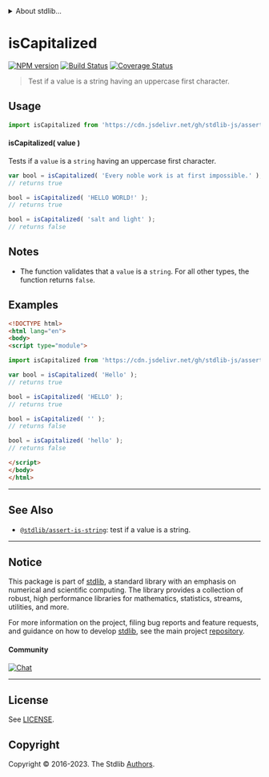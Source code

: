 <!--

@license Apache-2.0

Copyright (c) 2018 The Stdlib Authors.

Licensed under the Apache License, Version 2.0 (the "License");
you may not use this file except in compliance with the License.
You may obtain a copy of the License at

   http://www.apache.org/licenses/LICENSE-2.0

Unless required by applicable law or agreed to in writing, software
distributed under the License is distributed on an "AS IS" BASIS,
WITHOUT WARRANTIES OR CONDITIONS OF ANY KIND, either express or implied.
See the License for the specific language governing permissions and
limitations under the License.

-->


<details>
  <summary>
    About stdlib...
  </summary>
  <p>We believe in a future in which the web is a preferred environment for numerical computation. To help realize this future, we've built stdlib. stdlib is a standard library, with an emphasis on numerical and scientific computation, written in JavaScript (and C) for execution in browsers and in Node.js.</p>
  <p>The library is fully decomposable, being architected in such a way that you can swap out and mix and match APIs and functionality to cater to your exact preferences and use cases.</p>
  <p>When you use stdlib, you can be absolutely certain that you are using the most thorough, rigorous, well-written, studied, documented, tested, measured, and high-quality code out there.</p>
  <p>To join us in bringing numerical computing to the web, get started by checking us out on <a href="https://github.com/stdlib-js/stdlib">GitHub</a>, and please consider <a href="https://opencollective.com/stdlib">financially supporting stdlib</a>. We greatly appreciate your continued support!</p>
</details>

# isCapitalized

[![NPM version][npm-image]][npm-url] [![Build Status][test-image]][test-url] [![Coverage Status][coverage-image]][coverage-url] <!-- [![dependencies][dependencies-image]][dependencies-url] -->

> Test if a value is a string having an uppercase first character.



<section class="usage">

## Usage

```javascript
import isCapitalized from 'https://cdn.jsdelivr.net/gh/stdlib-js/assert-is-capitalized@esm/index.mjs';
```

#### isCapitalized( value )

Tests if a `value` is a `string` having an uppercase first character.

```javascript
var bool = isCapitalized( 'Every noble work is at first impossible.' );
// returns true

bool = isCapitalized( 'HELLO WORLD!' );
// returns true

bool = isCapitalized( 'salt and light' );
// returns false
```

</section>

<!-- /.usage -->

<section class="notes">

## Notes

-   The function validates that a `value` is a `string`. For all other types, the function returns `false`.

</section>

<!-- /.notes -->

<section class="examples">

## Examples

<!-- eslint no-undef: "error" -->

```html
<!DOCTYPE html>
<html lang="en">
<body>
<script type="module">

import isCapitalized from 'https://cdn.jsdelivr.net/gh/stdlib-js/assert-is-capitalized@esm/index.mjs';

var bool = isCapitalized( 'Hello' );
// returns true

bool = isCapitalized( 'HELLO' );
// returns true

bool = isCapitalized( '' );
// returns false

bool = isCapitalized( 'hello' );
// returns false

</script>
</body>
</html>
```

</section>

<!-- /.examples -->



<!-- Section for related `stdlib` packages. Do not manually edit this section, as it is automatically populated. -->

<section class="related">

* * *

## See Also

-   <span class="package-name">[`@stdlib/assert-is-string`][@stdlib/assert/is-string]</span><span class="delimiter">: </span><span class="description">test if a value is a string.</span>

</section>

<!-- /.related -->

<!-- Section for all links. Make sure to keep an empty line after the `section` element and another before the `/section` close. -->


<section class="main-repo" >

* * *

## Notice

This package is part of [stdlib][stdlib], a standard library with an emphasis on numerical and scientific computing. The library provides a collection of robust, high performance libraries for mathematics, statistics, streams, utilities, and more.

For more information on the project, filing bug reports and feature requests, and guidance on how to develop [stdlib][stdlib], see the main project [repository][stdlib].

#### Community

[![Chat][chat-image]][chat-url]

---

## License

See [LICENSE][stdlib-license].


## Copyright

Copyright &copy; 2016-2023. The Stdlib [Authors][stdlib-authors].

</section>

<!-- /.stdlib -->

<!-- Section for all links. Make sure to keep an empty line after the `section` element and another before the `/section` close. -->

<section class="links">

[npm-image]: http://img.shields.io/npm/v/@stdlib/assert-is-capitalized.svg
[npm-url]: https://npmjs.org/package/@stdlib/assert-is-capitalized

[test-image]: https://github.com/stdlib-js/assert-is-capitalized/actions/workflows/test.yml/badge.svg?branch=v0.1.0
[test-url]: https://github.com/stdlib-js/assert-is-capitalized/actions/workflows/test.yml?query=branch:v0.1.0

[coverage-image]: https://img.shields.io/codecov/c/github/stdlib-js/assert-is-capitalized/main.svg
[coverage-url]: https://codecov.io/github/stdlib-js/assert-is-capitalized?branch=main

<!--

[dependencies-image]: https://img.shields.io/david/stdlib-js/assert-is-capitalized.svg
[dependencies-url]: https://david-dm.org/stdlib-js/assert-is-capitalized/main

-->

[chat-image]: https://img.shields.io/gitter/room/stdlib-js/stdlib.svg
[chat-url]: https://app.gitter.im/#/room/#stdlib-js_stdlib:gitter.im

[stdlib]: https://github.com/stdlib-js/stdlib

[stdlib-authors]: https://github.com/stdlib-js/stdlib/graphs/contributors

[cli-section]: https://github.com/stdlib-js/assert-is-capitalized#cli
[cli-url]: https://github.com/stdlib-js/assert-is-capitalized/tree/cli
[@stdlib/assert-is-capitalized]: https://github.com/stdlib-js/assert-is-capitalized/tree/main

[umd]: https://github.com/umdjs/umd
[es-module]: https://developer.mozilla.org/en-US/docs/Web/JavaScript/Guide/Modules

[deno-url]: https://github.com/stdlib-js/assert-is-capitalized/tree/deno
[umd-url]: https://github.com/stdlib-js/assert-is-capitalized/tree/umd
[esm-url]: https://github.com/stdlib-js/assert-is-capitalized/tree/esm
[branches-url]: https://github.com/stdlib-js/assert-is-capitalized/blob/main/branches.md

[stdlib-license]: https://raw.githubusercontent.com/stdlib-js/assert-is-capitalized/main/LICENSE

[standard-streams]: https://en.wikipedia.org/wiki/Standard_streams

[mdn-regexp]: https://developer.mozilla.org/en-US/docs/Web/JavaScript/Guide/Regular_Expressions

<!-- <related-links> -->

[@stdlib/assert/is-string]: https://github.com/stdlib-js/assert-is-string/tree/esm

<!-- </related-links> -->

</section>

<!-- /.links -->
